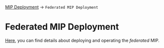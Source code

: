 <a href="../../README.md#FederatedDeployment">MIP Deployment</a> -> `Federated MIP Deployment`

# Federated MIP Deployment
<a href="doc/Readme.md">Here</a>, you can find details about deploying and operating the *federated* MIP.
